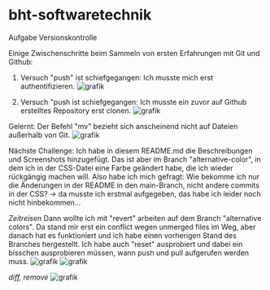 # bht-softwaretechnik
Aufgabe Versionskontrolle 

Einige Zwischenschritte beim Sammeln von ersten Erfahrungen mit Git und Github: 

1. Versuch "push" ist schiefgegangen: Ich musste mich erst authentifizieren.
![grafik](https://github.com/hannah-fitz/bht-softwaretechnik/assets/170937973/607a2769-0031-4fcd-be50-c132a3db5e13)

2. Versuch "push ist schiefgegangen: Ich musste ein zuvor auf Github erstelltes Repository erst clonen.
![grafik](https://github.com/hannah-fitz/bht-softwaretechnik/assets/170937973/dac9b628-24cc-4208-b357-df583d0ecde5)

Gelernt: Der Befehl "mv" bezieht sich anscheinend nicht auf Dateien außerhalb von Git. 
![grafik](https://github.com/hannah-fitz/bht-softwaretechnik/assets/170937973/048bc771-bf67-438b-99a3-73e3a63ce4eb)

Nächste Challenge: 
Ich habe in diesem README.md die Beschreibungen und Screenshots hinzugefügt. Das ist aber im Branch "alternative-color", 
in dem ich in der CSS-Datei eine Farbe geändert habe, die ich wieder rückgängig machen will. Also habe ich mich gefragt: 
Wie bekomme ich nur die Änderungen in der README in den main-Branch, nicht andere commits in der CSS? 
-> da musste ich erstmal aufgegeben, das habe ich leider noch nicht hinbekommen... 

*Zeitreisen*
Dann wollte ich mit "revert" arbeiten auf dem Branch "alternative colors". Da stand mir erst ein conflict wegen unmerged files
im Weg, aber danach hat es funktioniert und ich habe einen vorherigen Stand des Branches hergestellt. 
Ich habe auch "reset" ausprobiert und dabei ein bisschen ausprobieren müssen, wann push und pull aufgerufen werden muss. 
![grafik](https://github.com/hannah-fitz/bht-softwaretechnik/assets/170937973/372b9201-aed2-4d3a-8783-31e05bb45d2c)
![grafik](https://github.com/hannah-fitz/bht-softwaretechnik/assets/170937973/5a8f9d25-8b0c-414a-b07d-2dd884c1612a)

*diff, remove*
![grafik](https://github.com/hannah-fitz/bht-softwaretechnik/assets/170937973/b630c8e4-8aba-4403-8d12-9268a64452c2)
